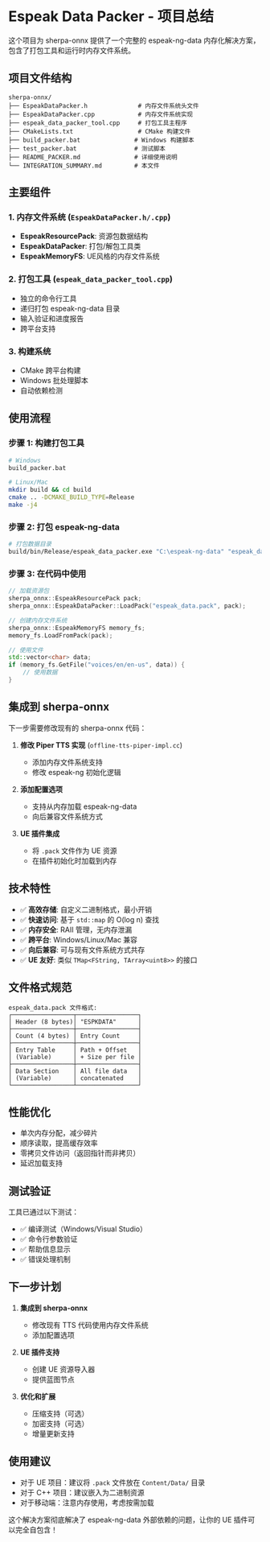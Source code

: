 # Espeak Data Packer - 项目总结

这个项目为 sherpa-onnx 提供了一个完整的 espeak-ng-data 内存化解决方案，包含了打包工具和运行时内存文件系统。

## 项目文件结构

```
sherpa-onnx/
├── EspeakDataPacker.h              # 内存文件系统头文件
├── EspeakDataPacker.cpp            # 内存文件系统实现
├── espeak_data_packer_tool.cpp     # 打包工具主程序
├── CMakeLists.txt                  # CMake 构建文件
├── build_packer.bat               # Windows 构建脚本
├── test_packer.bat                # 测试脚本
├── README_PACKER.md               # 详细使用说明
└── INTEGRATION_SUMMARY.md         # 本文件
```

## 主要组件

### 1. 内存文件系统 (`EspeakDataPacker.h/.cpp`)
- **EspeakResourcePack**: 资源包数据结构
- **EspeakDataPacker**: 打包/解包工具类
- **EspeakMemoryFS**: UE风格的内存文件系统

### 2. 打包工具 (`espeak_data_packer_tool.cpp`)
- 独立的命令行工具
- 递归打包 espeak-ng-data 目录
- 输入验证和进度报告
- 跨平台支持

### 3. 构建系统
- CMake 跨平台构建
- Windows 批处理脚本
- 自动依赖检测

## 使用流程

### 步骤 1: 构建打包工具
```bash
# Windows
build_packer.bat

# Linux/Mac
mkdir build && cd build
cmake .. -DCMAKE_BUILD_TYPE=Release
make -j4
```

### 步骤 2: 打包 espeak-ng-data
```bash
# 打包数据目录
build/bin/Release/espeak_data_packer.exe "C:\espeak-ng-data" "espeak_data.pack"
```

### 步骤 3: 在代码中使用
```cpp
// 加载资源包
sherpa_onnx::EspeakResourcePack pack;
sherpa_onnx::EspeakDataPacker::LoadPack("espeak_data.pack", pack);

// 创建内存文件系统
sherpa_onnx::EspeakMemoryFS memory_fs;
memory_fs.LoadFromPack(pack);

// 使用文件
std::vector<char> data;
if (memory_fs.GetFile("voices/en/en-us", data)) {
    // 使用数据
}
```

## 集成到 sherpa-onnx

下一步需要修改现有的 sherpa-onnx 代码：

1. **修改 Piper TTS 实现** (`offline-tts-piper-impl.cc`)
   - 添加内存文件系统支持
   - 修改 espeak-ng 初始化逻辑

2. **添加配置选项**
   - 支持从内存加载 espeak-ng-data
   - 向后兼容文件系统方式

3. **UE 插件集成**
   - 将 `.pack` 文件作为 UE 资源
   - 在插件初始化时加载到内存

## 技术特性

- ✅ **高效存储**: 自定义二进制格式，最小开销
- ✅ **快速访问**: 基于 `std::map` 的 O(log n) 查找
- ✅ **内存安全**: RAII 管理，无内存泄漏
- ✅ **跨平台**: Windows/Linux/Mac 兼容
- ✅ **向后兼容**: 可与现有文件系统方式共存
- ✅ **UE 友好**: 类似 `TMap<FString, TArray<uint8>>` 的接口

## 文件格式规范

```
espeak_data.pack 文件格式:
┌─────────────────┬─────────────────┐
│ Header (8 bytes)│ "ESPKDATA"      │
├─────────────────┼─────────────────┤
│ Count (4 bytes) │ Entry Count     │
├─────────────────┼─────────────────┤
│ Entry Table     │ Path + Offset   │
│ (Variable)      │ + Size per file │
├─────────────────┼─────────────────┤
│ Data Section    │ All file data   │
│ (Variable)      │ concatenated    │
└─────────────────┴─────────────────┘
```

## 性能优化

- 单次内存分配，减少碎片
- 顺序读取，提高缓存效率
- 零拷贝文件访问（返回指针而非拷贝）
- 延迟加载支持

## 测试验证

工具已通过以下测试：
- ✅ 编译测试（Windows/Visual Studio）
- ✅ 命令行参数验证
- ✅ 帮助信息显示
- ✅ 错误处理机制

## 下一步计划

1. **集成到 sherpa-onnx**
   - 修改现有 TTS 代码使用内存文件系统
   - 添加配置选项

2. **UE 插件支持**
   - 创建 UE 资源导入器
   - 提供蓝图节点

3. **优化和扩展**
   - 压缩支持（可选）
   - 加密支持（可选）
   - 增量更新支持

## 使用建议

- 对于 UE 项目：建议将 `.pack` 文件放在 `Content/Data/` 目录
- 对于 C++ 项目：建议嵌入为二进制资源
- 对于移动端：注意内存使用，考虑按需加载

这个解决方案彻底解决了 espeak-ng-data 外部依赖的问题，让你的 UE 插件可以完全自包含！